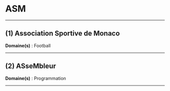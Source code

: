 # ASM

--------------------

## (1) Association Sportive de Monaco

**Domaine(s)** : Football

--------------------

## (2) ASseMbleur

**Domaine(s)** : Programmation

--------------------